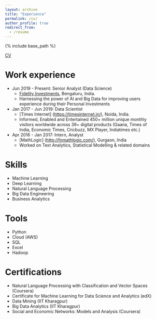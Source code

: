 ```yaml
---
layout: archive
title: "Experience"
permalink: /cv/
author_profile: true
redirect_from:
  - /resume
---
```


{% include base_path %}

[CV](https://drive.google.com/file/d/0B6CbflkRsenBQkstaVI0UkZ3MFU/view)

Work experience
======
* Jun 2019 - Present: Senior Analyst (Data Science)
  * [Fidelity Investments](https://www.fidelity.com/), Bengaluru, India. 
  * Harnessing the power of AI and Big Data for improving users experience during their Personal Investments
* Jan 2017 - Jun 2019: Data Scientist
  * [Times Internet] (https://timesinternet.in/), Noida, India.
  * Informed, Enabled and Entertained 450+ million unique monthly visitors worldwide across 39+ digital products (Gaana, Times of India, Economic Times, Cricbuzz, MX Player, Indiatimes etc.)
* Apr 2016 - Jan 2017: Intern, Analyst
  * [MathLogic] (http://fnmathlogic.com/), Gurgaon, India
  * Worked on Text Analytics, Statistical Modelling & related domains

  
Skills
======
* Machine Learning
* Deep Learning
* Natural Language Processing
* Big Data Engineering
* Business Analytics

Tools
======
* Python
* Cloud (AWS)
* SQL
* Excel
* Hadoop

Certifications
======
* Natural Language Processing with Classification and Vector Spaces (Coursera)
* Certificate for Machine Learning for Data Science and Analytics (edX)
* Data Mining (IIT Kharagpur)
* Big Data Analytics (IIT Kharagpur)
* Social and Economic Networks: Models and Analysis (Coursera)
